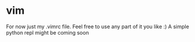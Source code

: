 # vim
For now just my .vimrc file. Feel free to use any part of it you like :)
A simple python repl might be coming soon
